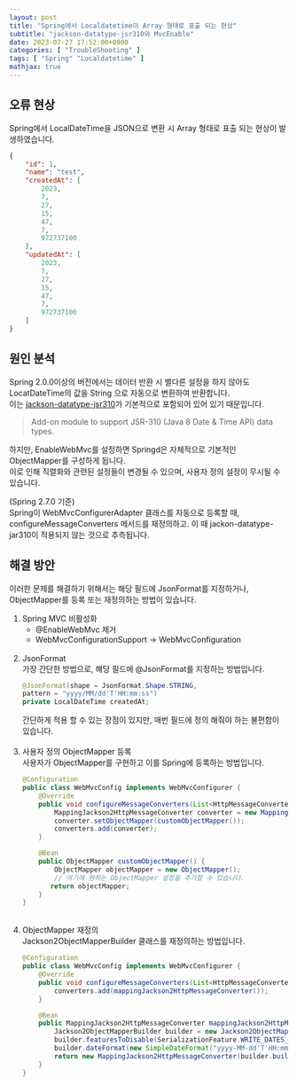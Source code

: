 ```yaml
---
layout: post
title: "Spring에서 Localdatetime이 Array 형태로 표출 되는 현상"
subtitle: "jackson-datatype-jsr310와 MvcEnable"
date: 2023-07-27 17:52:00+0900
categories: [ "TroubleShooting" ]
tags: [ "Spring" "Localdatetime" ]
mathjax: true
---
```


## 오류 현상
Spring에서 LocalDateTime을 JSON으로 변환 시 Array 형태로 표출 되는 현상이 발생하였습니다.  
```json
{
    "id": 1,
    "name": "test",
    "createdAt": [
        2023,
        7,
        27,
        15,
        47,
        7,
        972737100
    ],
    "updatedAt": [
        2023,
        7,
        27,
        15,
        47,
        7,
        972737100
    ]
}
```

## 원인 분석
Spring 2.0.0이상의 버전에서는 데이터 반환 시 별다른 설정을 하지 않아도 LocatDateTime의 값을 String 으로 자동으로 변환하여 반환합니다.  
이는 [jackson-datatype-jsr310](https://mvnrepository.com/artifact/com.fasterxml.jackson.datatype/jackson-datatype-jsr310/2.9.9)가 기본적으로 포함되어 있어 있기 때문입니다.  
> Add-on module to support JSR-310 (Java 8 Date & Time API) data types.  

하지만, EnableWebMvc를 설정하면 Springd은 자체적으로 기본적인 ObjectMapper를 구성하게 됩니다.  
이로 인해 직렬화와 관련된 설정들이 변경될 수 있으며, 사용자 정의 설정이 무시될 수 있습니다.  

(Spring 2.7.0 기준)   
Spring이 WebMvcConfigurerAdapter 클래스를 자동으로 등록할 때, configureMessageConverters 메서드를 재정의하고. 이 때 jackon-datatype-jar310이 적용되지 않는 것으로 추측됩니다.  


## 해결 방안
이러한 문제를 해결하기 위해서는 해당 필드에 JsonFormat를 지정하거나, ObjectMapper를 등록 또는 재정의하는 방법이 있습니다.


1. Spring MVC 비활성화  
    - @EnableWebMvc 제거
    - WebMvcConfigurationSupport -> WebMvcConfiguration  
   <br>
2. JsonFormat  
    가장 간단한 방법으로, 해당 필드에 @JsonFormat를 지정하는 방법입니다.
    ```java
    @JsonFormat(shape = JsonFormat.Shape.STRING,
    pattern = "yyyy/MM/dd'T'HH:mm:ss")
    private LocalDateTime createdAt;
    ```  
   간단하게 적용 할 수 있는 장점이 있지만, 매번 필드에 정의 해줘야 하는 불편함이 있습니다.
    <br><br>
3. 사용자 정의 ObjectMapper 등록  
    사용자가 ObjectMapper를 구현하고 이를 Spring에 등록하는 방법입니다.  
    ```java
    @Configuration
    public class WebMvcConfig implements WebMvcConfigurer {
        @Override
        public void configureMessageConverters(List<HttpMessageConverter<?>> converters) {
            MappingJackson2HttpMessageConverter converter = new MappingJackson2HttpMessageConverter();
            converter.setObjectMapper(customObjectMapper());
            converters.add(converter);
        }

        @Bean
        public ObjectMapper customObjectMapper() {
            ObjectMapper objectMapper = new ObjectMapper();
            // 여기에 원하는 ObjectMapper 설정을 추가할 수 있습니다.
           return objectMapper;
        }
    }
    ```
   <br>
4. ObjectMapper 재정의  
   Jackson2ObjectMapperBuilder 클래스를 재정의하는 방법입니다.  
    ```java
    @Configuration
    public class WebMvcConfig implements WebMvcConfigurer {
        @Override
        public void configureMessageConverters(List<HttpMessageConverter<?>> converters) {
            converters.add(mappingJackson2HttpMessageConverter());
        }

        @Bean
        public MappingJackson2HttpMessageConverter mappingJackson2HttpMessageConverter() {
            Jackson2ObjectMapperBuilder builder = new Jackson2ObjectMapperBuilder();
            builder.featuresToDisable(SerializationFeature.WRITE_DATES_AS_TIMESTAMPS);
            builder.dateFormat(new SimpleDateFormat("yyyy-MM-dd'T'HH:mm:ss.SSSZ"));
            return new MappingJackson2HttpMessageConverter(builder.build());
        }
    }
    ```
